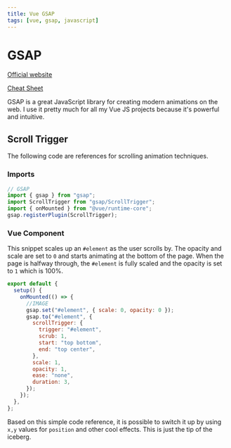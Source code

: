 ```yaml
---
title: Vue GSAP
tags: [vue, gsap, javascript]
---
```


# GSAP

[Official website](https://greensock.com/)

[Cheat Sheet](https://greensock.com/cheatsheet/)

GSAP is a great JavaScript library for creating modern animations on the web. I use it pretty much for all my Vue JS projects because it's powerful and intuitive.

<!-- truncate -->

## Scroll Trigger

The following code are references for scrolling animation techniques.

### Imports

```js
// GSAP
import { gsap } from "gsap";
import ScrollTrigger from "gsap/ScrollTrigger";
import { onMounted } from "@vue/runtime-core";
gsap.registerPlugin(ScrollTrigger);
```

### Vue Component

This snippet scales up an `#element` as the user scrolls by. The opacity and scale are set to `0` and starts animating at the bottom of the page. When the page is halfway through, the `#element` is fully scaled and the opacity is set to `1` which is 100%.

```js
export default {
  setup() {
    onMounted(() => {
      //IMAGE
      gsap.set("#element", { scale: 0, opacity: 0 });
      gsap.to("#element", {
        scrollTrigger: {
          trigger: "#element",
          scrub: 1,
          start: "top bottom",
          end: "top center",
        },
        scale: 1,
        opacity: 1,
        ease: "none",
        duration: 3,
      });
    });
  },
};
```

Based on this simple code reference, it is possible to switch it up by using `x,y` values for `position` and other cool effects. This is just the tip of the iceberg.

